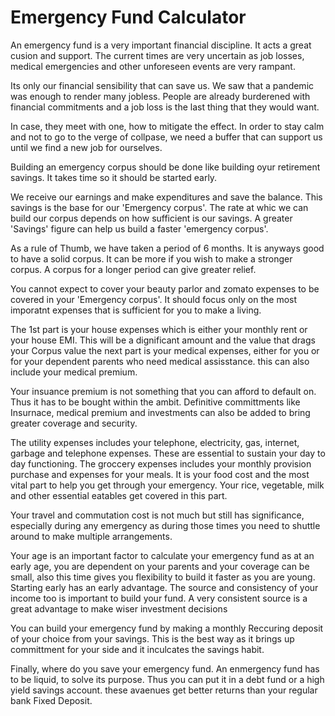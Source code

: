 # Emergency Fund Calculator

An emergency fund is a very important financial discipline. It acts a great cusion and support. The current times are very uncertain as job losses, medical emergencies and other unforeseen events are very rampant.

Its only our financial sensibility that can save us. We saw that a pandemic was enough to render many jobless. People are already burderened with financial commitments and a job loss is the last thing that they would want. 

In case, they meet with one, how to mitigate the effect. In order to stay calm and not to go to the verge of collpase, we need a buffer that can support us until we find a new job for ourselves. 

Building an emergency corpus should be done like building oyur retirement savings. It takes time so it should be started early.

We receive our earnings and make expenditures and save the balance. This savings is the base for our 'Emergency corpus'. The rate at whic we can build our corpus depends on how sufficient is our savings. A greater 'Savings' figure can help us build a faster 'emergency corpus'.

As a rule of Thumb, we have taken a period of 6 months. It is anyways good to have a solid corpus. It can be more if you wish to make a stronger corpus. A corpus for a longer period can give greater relief.

You cannot expect to cover your beauty parlor and zomato expenses to be covered in your 'Emergency corpus'. It should focus only on the most imporatnt expenses that is sufficient for you to make a living. 

The 1st part is your house expenses which is either your monthly rent or your house EMI. This will be a dignificant amount and the value that drags your Corpus value
the next part is your medical expenses, either for you or for your dependent parents who need medical assisstance. this can also include your medical premium.

Your insuance premium is not something that you can afford to default on. Thus it has to be bought within the ambit. 
Definitive committments like Insurnace, medical premium and investments can also be added to bring greater coverage and security.

The utility expenses includes your telephone, electricity, gas, internet, garbage and telephone expenses. These are essential to sustain your day to day functioning.
The groccery expenses includes your monthly provision purchase and expenses for your meals. It is your food cost and the most vital part to help you get through your emergency. Your rice, vegetable, milk and other essential eatables get covered in this part.

Your travel and commutation cost is not much but still has significance, especially during any emergency as during those times you need to shuttle around to make multiple arrangements.

Your age is an important factor to calculate your emergency fund as at an early age, you are dependent on your parents and your coverage can be small, also this time gives you flexibility to build it faster as you are young. Starting early has an early advantage.
The source and consistency of your income too is important to build your fund. A very consistent source is a great advantage to make wiser investment decisions

You can build your emergency fund by making a monthly Reccuring deposit of your choice from your savings. This is the best way as it brings up committment for your side and it inculcates the savings habit.

Finally, where do you save your emergency fund. An enmergency fund has to be liquid, to solve its purpose. Thus you can put it in a debt fund or a high yield savings account. these avaenues get better returns than your regular bank Fixed Deposit.
